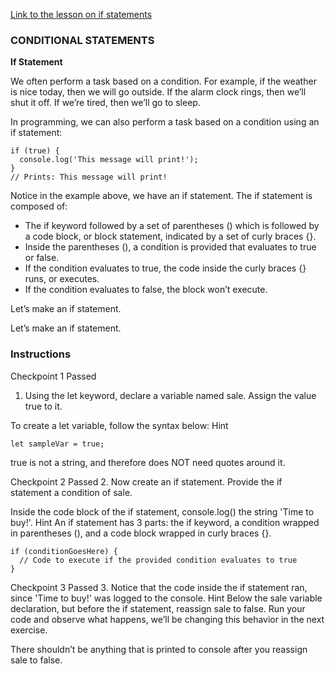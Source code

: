[Link to the lesson on if statements](https://www.codecademy.com/paths/build-web-apps-with-react/tracks/bwa-javascript-functions-arrays-and-loops/modules/learn-javascript-control-flow/lessons/control-flow/exercises/if-statement)

### CONDITIONAL STATEMENTS

**If Statement**

We often perform a task based on a condition. For example, if the weather is nice today, then we will go outside. If the alarm clock rings, then we’ll shut it off. If we’re tired, then we’ll go to sleep.

In programming, we can also perform a task based on a condition using an if statement:
```
if (true) {
  console.log('This message will print!'); 
}
// Prints: This message will print!
```
Notice in the example above, we have an if statement. The if statement is composed of:

- The if keyword followed by a set of parentheses () which is followed by a code block, or block statement, indicated by a set of curly braces {}.
- Inside the parentheses (), a condition is provided that evaluates to true or false.
- If the condition evaluates to true, the code inside the curly braces {} runs, or executes.
- If the condition evaluates to false, the block won’t execute.

Let’s make an if statement.


Let’s make an if statement.

### Instructions
Checkpoint 1 Passed
1. Using the let keyword, declare a variable named sale. Assign the value true to it.

To create a let variable, follow the syntax below:
Hint
```
let sampleVar = true;
```
true is not a string, and therefore does NOT need quotes around it.

Checkpoint 2 Passed
2. Now create an if statement. Provide the if statement a condition of sale.

Inside the code block of the if statement, console.log() the string 'Time to buy!'.
Hint
An if statement has 3 parts: the if keyword, a condition wrapped in parentheses (), and a code block wrapped in curly braces {}.
```
if (conditionGoesHere) {
  // Code to execute if the provided condition evaluates to true
}
```
Checkpoint 3 Passed
3. Notice that the code inside the if statement ran, since 'Time to buy!' was logged to the console.
Hint
Below the sale variable declaration, but before the if statement, reassign sale to false. Run your code and observe what happens, we’ll be changing this behavior in the next exercise.

There shouldn’t be anything that is printed to console after you reassign sale to false.

